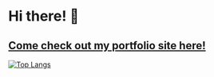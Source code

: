 
# Hi there! 👋 
## <a href="https://dj-viking.github.io/react-portfolio/" rel="noopener noreferrer">Come check out my portfolio site here!</a> 

[![Top Langs](https://github-readme-stats.vercel.app/api/top-langs/?username=dj-viking&layout=compact&langs_count=14&theme=vue-dark)](https://github.com/anuraghazra/github-readme-stats)


<!--
**Dj-Viking/dj-viking** is a ✨ _special_ ✨ repository because its `README.md` (this file) appears on your GitHub profile.

Here are some ideas to get you started:

- 🔭 I’m currently working on ...
- 🌱 I’m currently learning ...
- 👯 I’m looking to collaborate on ...
- 🤔 I’m looking for help with ...
- 💬 Ask me about ...
- 📫 How to reach me: ...
- 😄 Pronouns: ...
- ⚡ Fun fact: ...
-->

